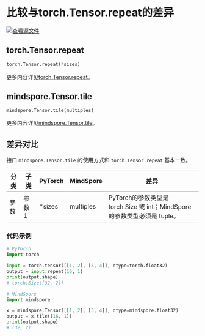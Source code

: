 # 比较与torch.Tensor.repeat的差异

[![查看源文件](https://mindspore-website.obs.cn-north-4.myhuaweicloud.com/website-images/r2.3.1/resource/_static/logo_source.svg)](https://gitee.com/mindspore/docs/blob/r2.3.1/docs/mindspore/source_zh_cn/note/api_mapping/pytorch_diff/tensor_repeat.md)

## torch.Tensor.repeat

```python
torch.Tensor.repeat(*sizes)
```

更多内容详见[torch.Tensor.repeat](https://pytorch.org/docs/1.8.1/tensors.html#torch.Tensor.repeat)。

## mindspore.Tensor.tile

```python
mindspore.Tensor.tile(multiples)
```

更多内容详见[mindspore.Tensor.tile](https://www.mindspore.cn/docs/zh-CN/r2.3.1/api_python/mindspore/Tensor/mindspore.Tensor.tile.html)。

## 差异对比

接口 `mindspore.Tensor.tile` 的使用方式和 `torch.Tensor.repeat` 基本一致。

| 分类       | 子类         | PyTorch      | MindSpore      | 差异          |
| ---------- | ------------ | ------------ | ---------      | ------------- |
| 参数       | 参数 1       | *sizes         | multiples          | PyTorch的参数类型是 torch.Size 或 int；MindSpore的参数类型必须是 tuple。 |

### 代码示例

```python
# PyTorch
import torch

input = torch.tensor([[1, 2], [3, 4]], dtype=torch.float32)
output = input.repeat(16, 1)
print(output.shape)
# torch.Size([32, 2])

# MindSpore
import mindspore

x = mindspore.Tensor([[1, 2], [3, 4]], dtype=mindspore.float32)
output = x.tile((16, 1))
print(output.shape)
# (32, 2)
```
